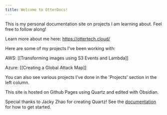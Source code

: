 ```yaml
---
title: Welcome to OtterDocs!
---
```

This is my personal documentation site on projects I am learning about.
Feel free to follow along!

Learn more about me here: https://ottertech.cloud/

Here are some of my projects I've been working with:

AWS:
[[Transforming images using S3 Events and Lambda]]

Azure:
[[Creating a Global Attack Map]]

You can also see various projects I've done in the 'Projects' section in the left column.







This site is hosted on Github Pages using Quartz and edited with Obsidian.

Special thanks to Jacky Zhao for creating Quartz! 
See the [documentation](https://quartz.jzhao.xyz) for how to get started.